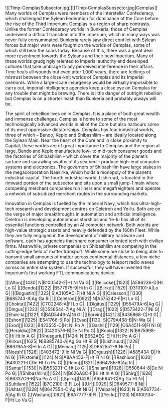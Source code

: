 ![[TImp-CemplasSubsector.jpg]][[TImp-CemplasSubsector.jpg|Cemplas]]
Many worlds of Cemplas were members of the Interstellar Confederacy, which challenged the Sylean Federation for dominance of the Core before the rise of the Third Imperium. Cemplas is a region of sharp contrasts. Unlike the former Confederacy worlds in Bunkeria, those of Cemplas underwent a difficult transition into the Imperium, which in many ways was never fully consummated. Bunkeria rarely saw direct conflict with Sylean forces but major wars were fought on the worlds of Cemplas, some of which still bear the scars today. Because of this, there was a great deal more resentment towards the Syleans and their new Imperium. Many of these worlds grudgingly relented to Imperial authority and developed cultures that take umbrage to any perceived interference in their affairs. Time heals all wounds but even after 1,000 years, there are feelings of mistrust between the close-knit worlds of Cemplas and its Imperial overlords. While a large-scale insurgency would be virtually impossible to carry out, Imperial intelligence agencies keep a close eye on Cemplas for any trouble that might be brewing. There is little danger of outright rebellion but Cemplas is on a shorter leash than Bunkeria and probably always will be.

The spirit of rebellion lives on in Cemplas. It is a place of both great wealth and immense challenges. Cemplas is home to some of the most technologically advanced worlds in all of the Core but also harbours some of its most oppressive dictatorships. Cemplas has four industrial worlds, three of which – Bendo, Keplo and Shibashliim – are ideally located along the Sylean Main. Near the heart of the Core and in close proximity to Capital, these worlds are of great importance to Cemplas and the region at large. Bendo and Keplo manufacture low- to mid-tech consumer goods and the factories of Shibashliim – which cover the majority of the planet’s surface and sprawling swaths of its sea bed – produce high-end computer systems and electronics. The governors of Shibashliim have large stakes in the megacorporation Naasirka, which holds a monopoly of the planet’s industrial capital. The fourth industrial world, Lishiruud, is located in the rimward portion of the subsector and sits upon a small jump-1 main where competing merchant companies run liners and megafreighters and operate a network of subsidized merchant routes in the surrounding markets.

Innovation in Cemplas is fuelled by the Imperial Navy, which has ultra-high-tech research and development centres on Celetron and Ye-lu. Both are on the verge of major breakthroughs in automation and artificial intelligence. Celetron is developing autonomous starships and Ye-lu has all of its essential functions controlled by an AI computer network. Both worlds are high-value strategic assets and heavily defended by the 160th Fleet. While they are fully engaged in the development of military hardware and software, each has agencies that share consumer-oriented tech with civilian firms. Meanwhile, private companies on Shibashliim are competing in the cutting-edge field of matter transport. While some are close to being able to transmit small amounts of matter across continental distances, a few niche companies are attempting to use the technology to teleport radio waves across an entire star system. If successful, they will have invented the Imperium’s first working FTL communications device.

|[[Alton]]|1430|  N|B100542-E|Ht Ni Va G|
|[[Belicose]]|1523| |A596236-D|Ht Lo G|
|[[Bendo]]|1222| |B577975-9|Hi In G|
|[[Biirke]]|1529| |D310101-A|Lo G|
|[[Bogustin]]|1323|  S|A3105AC-F|Ht Ni A G|
|[[Calesson]]|1330| |B685743-9|Ag Ga Ri|
|[[Celetron]]|0922|  N|A575242-F|Ht Lo G|
|[[Chokta]]|1422| |C7C2248-A|Fl Lo G|
|[[Digitus]]|1229| |D55479A-6|Ag G|
|[[Dingus]]|1223|  S|D556544-7|Ag Ni A|
|[[Drag]]|1022|  S|D573422-7|Ni G|
|[[Ehok-ta]]|1221|  S|BAD5446-A|Ni G|
|[[Eorvin]]|1421|  S|B436868-C|Ht G|
|[[Eshon]]|1225| |E541766-6|Po|
|[[Evad]]|1130|  S|C79A468-B|Ni Wa G|
|[[Exod]]|1023| |B423555-C|Ht Ni Po A|
|[[Gashil]]|1129| |C6A4511-9|Fl Ni G|
|[[Heraldia]]|1622| |C420576-B|De Ni Po G|
|[[Keplo]]|1322|  N|B675998-C|Hi Ht In A G|
|[[Khusgurlu]]|1424|  N|B652AEG-E|Hi Ht Po A G|
|[[Kirkus]]|1625|  N|B885740-A|Ag Ga Ht Ri G|
|[[Lishiruud]]|1228| |B6979AA-8|Hi In A G|
|[[Meman]]|1125|  S|D652552-8|Ni Po|
|[[Noesh]]|1526| |E403472-9|Ic Ni Va G|
|[[Orguush]]|1226| |A585434-D|Ht Ni G|
|[[Pixtome]]|1124|  N S|A8AA453-F|Ht Fl Ni G|
|[[Rashiuon]]|1630| |B430221-D|De Ht Lo Po G|
|[[Renu]]|1321| |B66478B-8|Ag Ri|
|[[Santar]]|1530|  N|B563201-C|Ht Lo G|
|[[Shalam]]|1028| |C550644-8|De Ni Po G|
|[[Shibashliim]]|1524|  N|B626A8C-F|Hi Ht In A G|
|[[Shirg]]|1628|  S|B6337C9-B|Na Po A G|
|[[Spirn]]|1428| |A656641-C|Ag Ga Ht Ni|
|[[Suhtlam]]|1522| |B7C2100-B|Fl Lo|
|[[Ur]]|0929|  S|D649577-8|Ni|
|[[Ushtar]]|1328|  N|B647554-C|Ag Ht Ni G|
|[[Velpare]]|1623|  N S|A567734-A|Ag Ri G|
|[[Wastam]]|0921| |E6A7777-8|Fl|
|[[Ye-lu]]|1123|  N|A100134-F|Ht Lo Va G|

